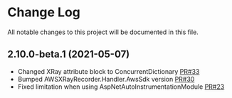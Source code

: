 # Change Log
All notable changes to this project will be documented in this file.

## 2.10.0-beta.1 (2021-05-07)
- Changed XRay attribute block to ConcurrentDictionary [PR#33](https://github.com/aws/aws-xray-dotnet-agent/pull/33)
- Bumped AWSXRayRecorder.Handler.AwsSdk version [PR#30](https://github.com/aws/aws-xray-dotnet-agent/pull/30)
- Fixed limitation when using AspNetAutoInstrumentationModule [PR#23](https://github.com/aws/aws-xray-dotnet-agent/pull/23)